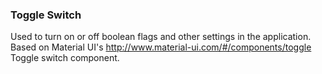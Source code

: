 ### Toggle Switch

Used to turn on or off boolean flags and other settings in the application.
Based on Material UI's http://www.material-ui.com/#/components/toggle Toggle
switch component.
